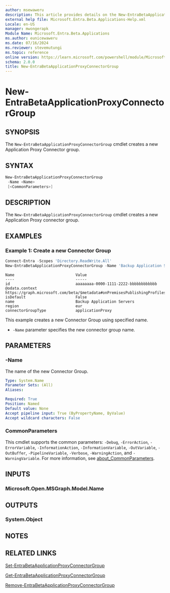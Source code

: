 ```yaml
---
author: msewaweru
description: This article provides details on the New-EntraBetaApplicationProxyConnectorGroupcommand.
external help file: Microsoft.Entra.Beta.Applications-Help.xml
Locale: en-US
manager: mwongerapk
Module Name: Microsoft.Entra.Beta.Applications
ms.author: eunicewaweru
ms.date: 07/16/2024
ms.reviewer: stevemutungi
ms.topic: reference
online version: https://learn.microsoft.com/powershell/module/Microsoft.Entra.Beta.Applications/New-EntraBetaApplicationProxyConnectorGroup
schema: 2.0.0
title: New-EntraBetaApplicationProxyConnectorGroup
---
```


# New-EntraBetaApplicationProxyConnectorGroup

## SYNOPSIS

The `New-EntraBetaApplicationProxyConnectorGroup` cmdlet creates a new Application Proxy Connector group.

## SYNTAX

```powershell
New-EntraBetaApplicationProxyConnectorGroup
 -Name <Name>
 [<CommonParameters>]
```

## DESCRIPTION

The `New-EntraBetaApplicationProxyConnectorGroup` cmdlet creates a new Application Proxy connector group.

## EXAMPLES

### Example 1: Create a new Connector Group

```powershell
Connect-Entra -Scopes 'Directory.ReadWrite.All'
New-EntraBetaApplicationProxyConnectorGroup -Name 'Backup Application Servers'
```

```Output
Name                           Value
----                           -----
id                             aaaaaaaa-0000-1111-2222-bbbbbbbbbbbb
@odata.context                 https://graph.microsoft.com/beta/$metadata#onPremisesPublishingProfiles('applicationProxy')/connectorGroups/$entity
isDefault                      False
name                           Backup Application Servers
region                         eur
connectorGroupType             applicationProxy
```

This example creates a new Connector Group using specified name.

- `-Name` parameter specifies the new connector group name.

## PARAMETERS

### -Name

The name of the new Connector Group.

```yaml
Type: System.Name
Parameter Sets: (All)
Aliases:

Required: True
Position: Named
Default value: None
Accept pipeline input: True (ByPropertyName, ByValue)
Accept wildcard characters: False
```

### CommonParameters

This cmdlet supports the common parameters: `-Debug`, `-ErrorAction`, `-ErrorVariable`, `-InformationAction`, `-InformationVariable`, `-OutVariable`, `-OutBuffer`, `-PipelineVariable`, `-Verbose`, `-WarningAction`, and `-WarningVariable`. For more information, see [about_CommonParameters](https://go.microsoft.com/fwlink/?LinkID=113216).

## INPUTS

### Microsoft.Open.MSGraph.Model.Name

## OUTPUTS

### System.Object

## NOTES

## RELATED LINKS

[Set-EntraBetaApplicationProxyConnectorGroup](Set-EntraBetaApplicationProxyConnectorGroup.md)

[Get-EntraBetaApplicationProxyConnectorGroup](Get-EntraBetaApplicationProxyConnectorGroup.md)

[Remove-EntraBetaApplicationProxyConnectorGroup](Remove-EntraBetaApplicationProxyConnectorGroup.md)
